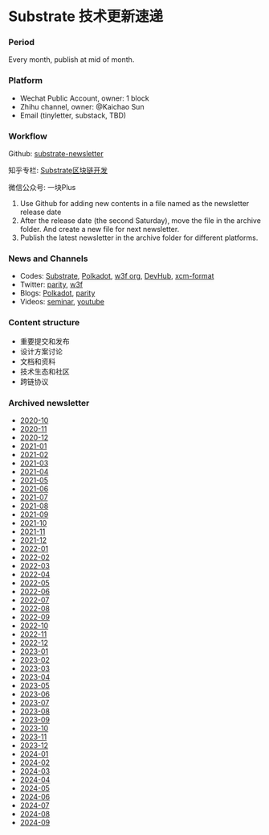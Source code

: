 # Substrate 技术更新速递

### Period

Every month, publish at mid of month.

### Platform

- Wechat Public Account, owner: 1 block
- Zhihu channel, owner: @Kaichao Sun
- Email (tinyletter, substack, TBD)

### Workflow

Github: [substrate-newsletter](https://github.com/ParityAsia/substrate-newsletter)

知乎专栏: [Substrate区块链开发](https://zhuanlan.zhihu.com/substrate)

微信公众号: 一块Plus

1. Use Github for adding new contents in a file named as the newsletter release date
2. After the release date (the second Saturday), move the file in the archive folder. And create a new file for next newsletter.
3. Publish the latest newsletter in the archive folder for different platforms.

### News and Channels

- Codes: [Substrate](https://github.com/paritytech/substrate), [Polkadot](https://github.com/paritytech/polkadot), [w3f org](https://github.com/w3f/), [DevHub](https://github.com/substrate-developer-hub/), [xcm-format](https://github.com/paritytech/xcm-format/)
- Twitter: [parity](https://twitter.com/ParityTech), [w3f](https://twitter.com/web3foundation)
- Blogs: [Polkadot](https://medium.com/polkadot-network), [parity](https://www.parity.io/blog/)
- Videos: [seminar](https://www.crowdcast.io/e/substrate-seminar/), [youtube](https://www.youtube.com/channel/UCSs5vZi0U7qHLkUjF3QnaWg)

### Content structure

* 重要提交和发布
* 设计方案讨论
* 文档和资料
* 技术生态和社区
* 跨链协议

### Archived newsletter

- [2020-10](./archive/2020/2020_10.md)
- [2020-11](./archive/2020/2020_11.md)
- [2020-12](./archive/2020/2020_12.md)
- [2021-01](./archive/2021/2021_01.md)
- [2021-02](./archive/2021/2021_02.md)
- [2021-03](./archive/2021/2021_03.md)
- [2021-04](./archive/2021/2021_04.md)
- [2021-05](./archive/2021/2021_05.md)
- [2021-06](./archive/2021/2021_06.md)
- [2021-07](./archive/2021/2021_07.md)
- [2021-08](./archive/2021/2021_08.md)
- [2021-09](./archive/2021/2021_09.md)
- [2021-10](./archive/2021/2021_10.md)
- [2021-11](./archive/2021/2021_11.md)
- [2021-12](./archive/2021/2021_12.md)
- [2022-01](./archive/2022/2022_01.md)
- [2022-02](./archive/2022/2022_02.md)
- [2022-03](./archive/2022/2022_03.md)
- [2022-04](./archive/2022/2022_04.md)
- [2022-05](./archive/2022/2022_05.md)
- [2022-06](./archive/2022/2022_06.md)
- [2022-07](./archive/2022/2022_07.md)
- [2022-08](./archive/2022/2022_08.md)
- [2022-09](./archive/2022/2022_09.md)
- [2022-10](./archive/2022/2022_10.md)
- [2022-11](./archive/2022/2022_11.md)
- [2022-12](./archive/2022/2022_12.md)
- [2023-01](./archive/2023/2023_01.md)
- [2023-02](./archive/2023/2023_02.md)
- [2023-03](./archive/2023/2023_03.md)
- [2023-04](./archive/2023/2023_04.md)
- [2023-05](./archive/2023/2023_05.md)
- [2023-06](./archive/2023/2023_06.md)
- [2023-07](./archive/2023/2023_07.md)
- [2023-08](./archive/2023/2023_08.md)
- [2023-09](./archive/2023/2023_09.md)
- [2023-10](./archive/2023/2023_10.md)
- [2023-11](./archive/2023/2023_11.md)
- [2023-12](./archive/2023/2023_12.md)
- [2024-01](./archive/2024_01.md)
- [2024-02](./archive/2024_02.md)
- [2024-03](./archive/2024_03.md)
- [2024-04](./archive/2024_04.md)
- [2024-05](./archive/2024_05.md)
- [2024-06](./archive/2024_06.md)
- [2024-07](./archive/2024_07.md)
- [2024-08](./archive/2024_08.md)
- [2024-09](./archive/2024_09.md)
